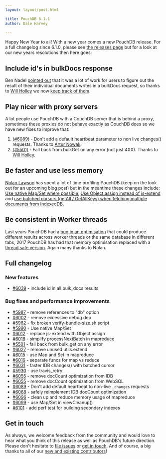 ```yaml
---
layout: layout/post.html

title: PouchDB 6.1.1
author: Dale Harvey

---
```


Happy New Year to all! With a new year comes a new PouchDB release. For a full changelog since 6.1.0, please see [the releases page](https://github.com/pouchdb/pouchdb/releases) but for a look at our new years resolutions then here goes:

## Include id's in bulkDocs response

Ben Nadel [pointed out](https://www.bennadel.com/blog/3200-retrying-bulk-updates-in-pouchdb-using-a-recursive-promise-chain.htm) that it was a lot of work for users to figure out the result of their individual documents writes in a bulkDocs request, so thanks to [Will Holley](https://twitter.com/willholley) we now [keep track of them](https://github.com/pouchdb/pouchdb/commit/2553fd77bf341976f205a5e7ae8352775dee7409).

## Play nicer with proxy servers

A lot people use PouchDB with a CouchDB server that is behind a proxy, sometimes these proxies do not behave exactly as CouchDB does so we have new fixes to improve that:

 1. [(#6089)](https://github.com/pouchdb/pouchdb/commit/5b692a11b3391a6fdd7f3d5b4e534262f29e3f7a) - Don't add a default heartbeat parameter to non live changes() requests. Thanks to [Artur Nowak](https://github.com/anowak).
 2. [(#5501)](https://github.com/pouchdb/pouchdb/commit/cb020e33384227c8272f8f579e58470849107683) - Fall back from bulkGet on any error (not just 4XX). Thanks to [Will Holley](https://github.com/willholley).

## Be faster and use less memory

[Nolan Lawson](https://twitter.com/nolanlawson) has spent a lot of time profiling PouchDB (keep on the look out for an upcoming blog post) but in the meantime these changes include: [Use native Map/Set where possible](https://github.com/pouchdb/pouchdb/commit/4e35f43c1b0b0338ef2e6bcdc9c9e20068b2fc21), [Use Object.assign instead of js-extend](https://github.com/pouchdb/pouchdb/commit/b325846d23d264121b80ead3f5e7b7567b56b538) and [use batched cursors (getAll / GetAllKeys) when fetching multiple documents from IndexedDB](https://github.com/pouchdb/pouchdb/commit/620d987a875542f9b0eec58573f9ed85c30bc00f).

## Be consistent in Worker threads

Last years PouchDB had a [bug in an optimisation](https://github.com/pouchdb/pouchdb/issues/6055) that could produce different results across worker threads or the same database in different tabs, 2017 PouchDB has had that memory optimisation replaced with a [thread safe version](https://github.com/pouchdb/pouchdb/commit/4a1b4e4b6ac7a46b306a7df6870b9e346ba2fea6). Again many thanks to Nolan.

## Full changelog

### New features

- [#6039](https://github.com/pouchdb/pouchdb/pull/6039) - include id in all bulk_docs results

### Bug fixes and performance improvements

- [#5987](https://github.com/pouchdb/pouchdb/pull/5987) - remove references to "db" option
- [#6002](https://github.com/pouchdb/pouchdb/pull/6002) - remove excessive debug dep
- [#5962](https://github.com/pouchdb/pouchdb/pull/5962) - fix broken verify-bundle-size.sh script
- [#5990](https://github.com/pouchdb/pouchdb/pull/5990) - Use native Map/Set
- [#6012](https://github.com/pouchdb/pouchdb/pull/6012) - replace js-extend with Object.assign
- [#6018](https://github.com/pouchdb/pouchdb/pull/6018) - simplify processNextBatch in mapreduce
- [#5501](https://github.com/pouchdb/pouchdb/pull/5501) - fall back from bulk_get on any error
- [#6027](https://github.com/pouchdb/pouchdb/pull/6027) - remove unused utils.extend
- [#6015](https://github.com/pouchdb/pouchdb/pull/6015) - use Map and Set in mapreduce
- [#6016](https://github.com/pouchdb/pouchdb/pull/6016) - separate funcs for map vs reduce
- [#6031](https://github.com/pouchdb/pouchdb/pull/6031) - faster IDB changes() with batched cursor
- [#5930](https://github.com/pouchdb/pouchdb/pull/5930) - use travis_retry
- [#6055](https://github.com/pouchdb/pouchdb/pull/6055) - remove docCount optimization from IDB
- [#6055](https://github.com/pouchdb/pouchdb/pull/6055) - remove docCount optimization from WebSQL
- [#6089](https://github.com/pouchdb/pouchdb/pull/6089) - Don't add default heartbeat to non-live `_changes` requests
- [#6068](https://github.com/pouchdb/pouchdb/pull/6068) - safely reimplement IDB docCount optimization
- [#6096](https://github.com/pouchdb/pouchdb/pull/6096) - clean up and reduce memory usage of mapreduce
- [#6099](https://github.com/pouchdb/pouchdb/pull/6099) - use Map/Set in viewCleanup()
- [#6101](https://github.com/pouchdb/pouchdb/pull/6101) - add perf test for building secondary indexes

## Get in touch

As always, we welcome feedback from the community and would love to hear what you think of this release as well as PouchDB's future direction. Please don't hesitate to [file issues](https://github.com/pouchdb/pouchdb/issues) or [get in touch](https://github.com/pouchdb/pouchdb/blob/master/CONTRIBUTING.md#get-in-touch). And of course, a big thanks to all of our [new and existing contributors](https://github.com/pouchdb/pouchdb/graphs/contributors)!
